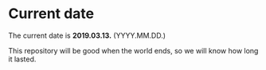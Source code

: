 # Current date

The current date is **2019.03.13.** (YYYY.MM.DD.)

This repository will be good when the world ends, so we will know how long it lasted.